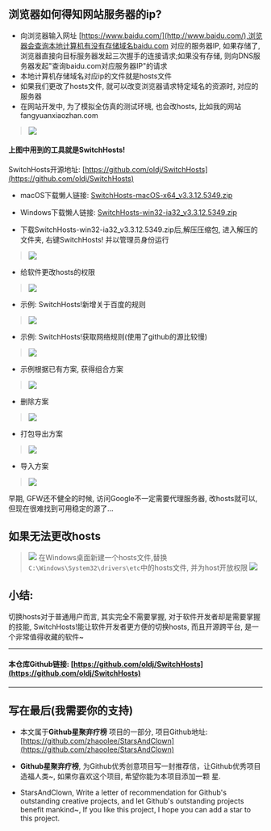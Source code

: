 ## 浏览器如何得知网站服务器的ip?
-  向浏览器输入网址 [https://www.baidu.com/](http://www.baidu.com/),浏览器会查询本地计算机有没有存储域名baidu.com 对应的服务器IP, 如果存储了,浏览器直接向目标服务器发起三次握手的连接请求;如果没有存储, 则向DNS服务器发起"查询baidu.com对应服务器IP"的请求
- 本地计算机存储域名对应ip的文件就是hosts文件
- 如果我们更改了hosts文件, 就可以改变浏览器请求特定域名的资源时, 对应的服务器
- 在网站开发中, 为了模拟全仿真的测试环境, 也会改hosts, 比如我的网站fangyuanxiaozhan.com
> ![](https://upload-images.jianshu.io/upload_images/3203841-44e3b9e8ce27419b.gif?imageMogr2/auto-orient/strip)

#### 上图中用到的工具就是SwitchHosts!

SwitchHosts开源地址: [https://github.com/oldj/SwitchHosts](https://github.com/oldj/SwitchHosts)

- macOS下载懒人链接: [SwitchHosts-macOS-x64_v3.3.12.5349.zip](https://github.com/oldj/SwitchHosts/releases/download/v3.3.12/SwitchHosts-macOS-x64_v3.3.12.5349.zip)

- Windows下载懒人链接: [SwitchHosts-win32-ia32_v3.3.12.5349.zip](https://github.com/oldj/SwitchHosts/releases/download/v3.3.12/SwitchHosts-win32-ia32_v3.3.12.5349.zip)
- 下载SwitchHosts-win32-ia32_v3.3.12.5349.zip后,解压压缩包, 进入解压的文件夹, 右键SwitchHosts! 并以管理员身份运行
> ![](https://upload-images.jianshu.io/upload_images/3203841-9b77e9c4b6ff1b69.png?imageMogr2/auto-orient/strip%7CimageView2/2/w/1240)
- 给软件更改hosts的权限
> ![](https://upload-images.jianshu.io/upload_images/3203841-59de9ccabca63d5b.png?imageMogr2/auto-orient/strip%7CimageView2/2/w/1240)

- 示例: SwitchHosts!新增关于百度的规则
> ![](https://upload-images.jianshu.io/upload_images/3203841-70d043adefa26765.gif?imageMogr2/auto-orient/strip)
- 示例: SwitchHosts!获取网络规则(使用了github的源比较慢)
> ![](https://upload-images.jianshu.io/upload_images/3203841-6ab57fd5b87e1e1c.gif?imageMogr2/auto-orient/strip)
- 示例根据已有方案, 获得组合方案
> ![](https://upload-images.jianshu.io/upload_images/3203841-cb62775d7f2b3fe0.gif?imageMogr2/auto-orient/strip)
- 删除方案
> ![](https://upload-images.jianshu.io/upload_images/3203841-869abfe32efec98d.gif?imageMogr2/auto-orient/strip)
- 打包导出方案
> ![](https://upload-images.jianshu.io/upload_images/3203841-c9c7d8669bcdb7a0.gif?imageMogr2/auto-orient/strip)
- 导入方案
> ![](https://upload-images.jianshu.io/upload_images/3203841-9611583c2555f9b6.gif?imageMogr2/auto-orient/strip)

早期, GFW还不健全的时候, 访问Google不一定需要代理服务器, 改hosts就可以,但现在很难找到可用稳定的源了...

## 如果无法更改hosts
> ![](https://upload-images.jianshu.io/upload_images/3203841-2fc578fb88bf1721.png?imageMogr2/auto-orient/strip%7CimageView2/2/w/1240)
> 在Windows桌面新建一个hosts文件,替换`C:\Windows\System32\drivers\etc`中的hosts文件, 并为host开放权限
> ![](https://upload-images.jianshu.io/upload_images/3203841-76a5316defd0a2b7.gif?imageMogr2/auto-orient/strip)

## 小结:
切换hosts对于普通用户而言, 其实完全不需要掌握, 对于软件开发者却是需要掌握的技能, SwitchHosts!能让软件开发者更方便的切换hosts, 而且开源跨平台, 是一个非常值得收藏的软件~

---
#### 本仓库Github链接: [https://github.com/oldj/SwitchHosts](https://github.com/oldj/SwitchHosts)



---


## 写在最后(我需要你的支持)
- 本文属于**Github星聚弃疗榜** 项目的一部分, 项目Github地址: [https://github.com/zhaoolee/StarsAndClown](https://github.com/zhaoolee/StarsAndClown)
- **Github星聚弃疗榜**, 为Github优秀创意项目写一封推荐信，让Github优秀项目造福人类~, 如果你喜欢这个项目, 希望你能为本项目添加一颗 星.

- StarsAndClown, Write a letter of recommendation for Github's outstanding creative projects, and let Github's outstanding projects benefit mankind~, If you like this project, I hope you can add a star  to this project.

